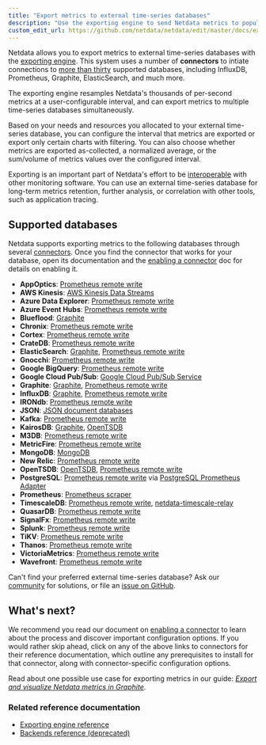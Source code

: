 ```yaml
---
title: "Export metrics to external time-series databases"
description: "Use the exporting engine to send Netdata metrics to popular external time series databases for long-term storage or further analysis."
custom_edit_url: https://github.com/netdata/netdata/edit/master/docs/export/external-databases.md
---
```




Netdata allows you to export metrics to external time-series databases with the [exporting
engine](/docs/agent/exporting). This system uses a number of **connectors** to intiate connections to [more than
thirty](#supported-databases) supported databases, including InfluxDB, Prometheus, Graphite, ElasticSearch, and much
more. 

The exporting engine resamples Netdata's thousands of per-second metrics at a user-configurable interval, and can export
metrics to multiple time-series databases simultaneously.

Based on your needs and resources you allocated to your external time-series database, you can configure the interval
that metrics are exported or export only certain charts with filtering. You can also choose whether metrics are exported
as-collected, a normalized average, or the sum/volume of metrics values over the configured interval.

Exporting is an important part of Netdata's effort to be [interoperable](/docs/overview/netdata-monitoring-stack)
with other monitoring software. You can use an external time-series database for long-term metrics retention, further
analysis, or correlation with other tools, such as application tracing.

## Supported databases

Netdata supports exporting metrics to the following databases through several
[connectors](/docs/agent/exporting#features). Once you find the connector that works for your database, open its
documentation and the [enabling a connector](/docs/export/enable-connector) doc for details on enabling it.

-   **AppOptics**: [Prometheus remote write](/docs/agent/exporting/prometheus/remote_write)
-   **AWS Kinesis**: [AWS Kinesis Data Streams](/docs/agent/exporting/aws_kinesis)
-   **Azure Data Explorer**: [Prometheus remote write](/docs/agent/exporting/prometheus/remote_write)
-   **Azure Event Hubs**: [Prometheus remote write](/docs/agent/exporting/prometheus/remote_write)
-   **Blueflood**: [Graphite](/docs/agent/exporting/graphite)
-   **Chronix**: [Prometheus remote write](/docs/agent/exporting/prometheus/remote_write)
-   **Cortex**: [Prometheus remote write](/docs/agent/exporting/prometheus/remote_write)
-   **CrateDB**: [Prometheus remote write](/docs/agent/exporting/prometheus/remote_write)
-   **ElasticSearch**: [Graphite](/docs/agent/exporting/graphite), [Prometheus remote
    write](/docs/agent/exporting/prometheus/remote_write)
-   **Gnocchi**: [Prometheus remote write](/docs/agent/exporting/prometheus/remote_write)
-   **Google BigQuery**: [Prometheus remote write](/docs/agent/exporting/prometheus/remote_write)
-   **Google Cloud Pub/Sub**: [Google Cloud Pub/Sub Service](/docs/agent/exporting/pubsub)
-   **Graphite**: [Graphite](/docs/agent/exporting/graphite), [Prometheus remote
    write](/docs/agent/exporting/prometheus/remote_write)
-   **InfluxDB**: [Graphite](/docs/agent/exporting/graphite), [Prometheus remote
    write](/docs/agent/exporting/prometheus/remote_write)
-   **IRONdb**: [Prometheus remote write](/docs/agent/exporting/prometheus/remote_write)
-   **JSON**: [JSON document databases](/docs/agent/exporting/json)
-   **Kafka**: [Prometheus remote write](/docs/agent/exporting/prometheus/remote_write)
-   **KairosDB**: [Graphite](/docs/agent/exporting/graphite), [OpenTSDB](/docs/agent/exporting/opentsdb)
-   **M3DB**: [Prometheus remote write](/docs/agent/exporting/prometheus/remote_write)
-   **MetricFire**: [Prometheus remote write](/docs/agent/exporting/prometheus/remote_write)
-   **MongoDB**: [MongoDB](/docs/agent/exporting/mongodb/)
-   **New Relic**: [Prometheus remote write](/docs/agent/exporting/prometheus/remote_write)
-   **OpenTSDB**: [OpenTSDB](/docs/agent/exporting/opentsdb), [Prometheus remote
    write](/docs/agent/exporting/prometheus/remote_write)
-   **PostgreSQL**: [Prometheus remote write](/docs/agent/exporting/prometheus/remote_write)
    via [PostgreSQL Prometheus Adapter](https://github.com/CrunchyData/postgresql-prometheus-adapter)
-   **Prometheus**: [Prometheus scraper](/docs/agent/exporting/prometheus)
-   **TimescaleDB**: [Prometheus remote write](/docs/agent/exporting/prometheus/remote_write),
    [netdata-timescale-relay](/docs/agent/exporting/timescale)
-   **QuasarDB**: [Prometheus remote write](/docs/agent/exporting/prometheus/remote_write)
-   **SignalFx**: [Prometheus remote write](/docs/agent/exporting/prometheus/remote_write)
-   **Splunk**: [Prometheus remote write](/docs/agent/exporting/prometheus/remote_write)
-   **TiKV**: [Prometheus remote write](/docs/agent/exporting/prometheus/remote_write)
-   **Thanos**: [Prometheus remote write](/docs/agent/exporting/prometheus/remote_write)
-   **VictoriaMetrics**: [Prometheus remote write](/docs/agent/exporting/prometheus/remote_write)
-   **Wavefront**: [Prometheus remote write](/docs/agent/exporting/prometheus/remote_write)

Can't find your preferred external time-series database? Ask our [community](https://community.netdata.cloud/) for
solutions, or file an [issue on
GitHub](https://github.com/netdata/netdata/issues/new?labels=bug%2C+needs+triage&template=bug_report.md).

## What's next?

We recommend you read our document on [enabling a connector](/docs/export/enable-connector) to learn about the
process and discover important configuration options. If you would rather skip ahead, click on any of the above links to
connectors for their reference documentation, which outline any prerequisites to install for that connector, along with
connector-specific configuration options.

Read about one possible use case for exporting metrics in our guide: [_Export and visualize Netdata metrics in
Graphite_](/guides/export/export-netdata-metrics-graphite).

### Related reference documentation

-   [Exporting engine reference](/docs/agent/exporting)
-   [Backends reference (deprecated)](/docs/agent/backends)



